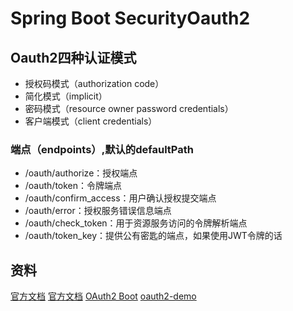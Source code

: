 # Spring Boot SecurityOauth2

## Oauth2四种认证模式

- 授权码模式（authorization code）
- 简化模式（implicit）
- 密码模式（resource owner password credentials）
- 客户端模式（client credentials）

### 端点（endpoints）,默认的defaultPath

- /oauth/authorize：授权端点
- /oauth/token：令牌端点
- /oauth/confirm_access：用户确认授权提交端点
- /oauth/error：授权服务错误信息端点
- /oauth/check_token：用于资源服务访问的令牌解析端点
- /oauth/token_key：提供公有密匙的端点，如果使用JWT令牌的话

## 资料

[官方文档](https://projects.spring.io/spring-security-oauth/docs/oauth2.html)
[官方文档](https://spring.io/guides/tutorials/spring-boot-oauth2/)
[OAuth2 Boot](https://docs.spring.io/spring-security-oauth2-boot/docs/current-SNAPSHOT/reference/htmlsingle/)
[oauth2-demo](https://github.com/lexburner/oauth2-demo)